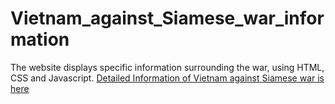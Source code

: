 # Vietnam_against_Siamese_war_information
The website displays specific information surrounding the war, using HTML, CSS and Javascript.
[Detailed Information of Vietnam against Siamese war is here](https://vi.wikipedia.org/wiki/Tr%E1%BA%ADn_R%E1%BA%A1ch_G%E1%BA%A7m_%E2%80%93_Xo%C3%A0i_M%C3%BAt)
